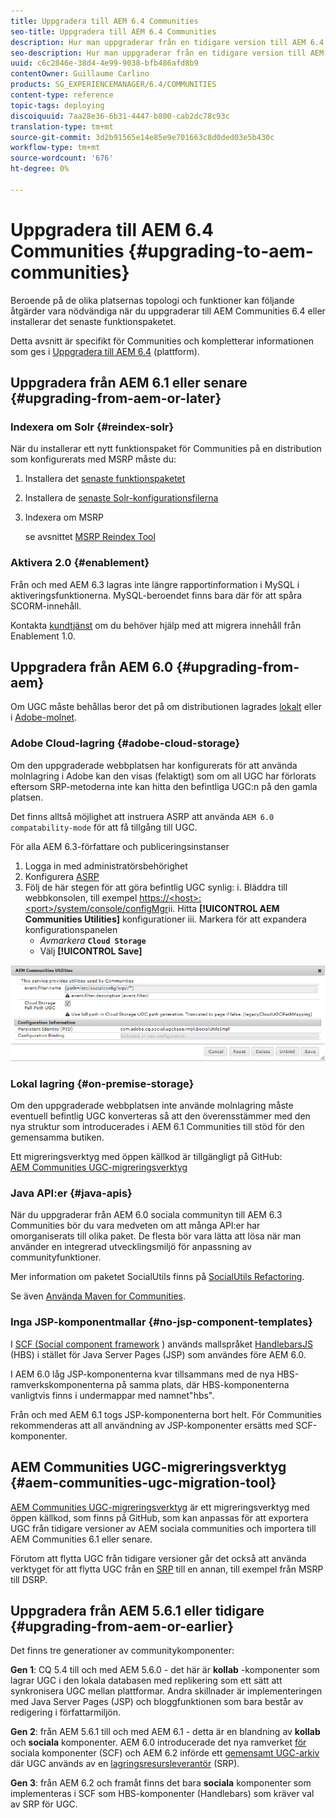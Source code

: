 ```yaml
---
title: Uppgradera till AEM 6.4 Communities
seo-title: Uppgradera till AEM 6.4 Communities
description: Hur man uppgraderar från en tidigare version till AEM 6.4 Communities
seo-description: Hur man uppgraderar från en tidigare version till AEM 6.4 Communities
uuid: c6c2846e-38d4-4e99-9038-bfb486afd8b9
contentOwner: Guillaume Carlino
products: SG_EXPERIENCEMANAGER/6.4/COMMUNITIES
content-type: reference
topic-tags: deploying
discoiquuid: 7aa28e36-6b31-4447-b800-cab2dc78c93c
translation-type: tm+mt
source-git-commit: 3d2b91565e14e85e9e701663c8d0ded03e5b430c
workflow-type: tm+mt
source-wordcount: '676'
ht-degree: 0%

---
```



# Uppgradera till AEM 6.4 Communities {#upgrading-to-aem-communities}

Beroende på de olika platsernas topologi och funktioner kan följande åtgärder vara nödvändiga när du uppgraderar till AEM Communities 6.4 eller installerar det senaste funktionspaketet.

Detta avsnitt är specifikt för Communities och kompletterar informationen som ges i [Uppgradera till AEM 6.4](../../help/sites-deploying/upgrade.md) (plattform).

## Uppgradera från AEM 6.1 eller senare {#upgrading-from-aem-or-later}

### Indexera om Solr {#reindex-solr}

När du installerar ett nytt funktionspaket för Communities på en distribution som konfigurerats med MSRP måste du:

1. Installera det [senaste funktionspaketet](deploy-communities.md#latestfeaturepack)
2. Installera de [senaste Solr-konfigurationsfilerna](msrp.md#upgrading)
3. Indexera om MSRP

   se avsnittet [MSRP Reindex Tool](msrp.md#msrp-reindex-tool)

### Aktivera 2.0 {#enablement}

Från och med AEM 6.3 lagras inte längre rapportinformation i MySQL i aktiveringsfunktionerna. MySQL-beroendet finns bara där för att spåra SCORM-innehåll.

Kontakta [kundtjänst](https://helpx.adobe.com/marketing-cloud/contact-support.html) om du behöver hjälp med att migrera innehåll från Enablement 1.0.

## Uppgradera från AEM 6.0 {#upgrading-from-aem}

Om UGC måste behållas beror det på om distributionen lagrades [lokalt](#on-premise-storage) eller i [Adobe-molnet](#adobe-cloud-storage).

### Adobe Cloud-lagring {#adobe-cloud-storage}

Om den uppgraderade webbplatsen har konfigurerats för att använda molnlagring i Adobe kan den visas (felaktigt) som om all UGC har förlorats eftersom SRP-metoderna inte kan hitta den befintliga UGC:n på den gamla platsen.

Det finns alltså möjlighet att instruera ASRP att använda `AEM 6.0 compatability-mode` för att få tillgång till UGC.

För alla AEM 6.3-författare och publiceringsinstanser

1. Logga in med administratörsbehörighet
2. Konfigurera [ASRP](asrp.md)
3. Följ de här stegen för att göra befintlig UGC synlig:
i. Bläddra till webbkonsolen, till exempel
   [https://&lt;host>:&lt;port>/system/console/configMgr](http://localhost:4502/system/console/configMgr)ii. Hitta **[!UICONTROL AEM Communities Utilities]** konfigurationer iii. Markera för att expandera konfigurationspanelen
   * *Avmarkera* **`Cloud Storage`**
   * Välj **[!UICONTROL Save]**

![chlimage_1-126](assets/chlimage_1-126.png)

### Lokal lagring {#on-premise-storage}

Om den uppgraderade webbplatsen inte använde molnlagring måste eventuell befintlig UGC konverteras så att den överensstämmer med den nya struktur som introducerades i AEM 6.1 Communities till stöd för den gemensamma butiken.

Ett migreringsverktyg med öppen källkod är tillgängligt på GitHub:\
[AEM Communities UGC-migreringsverktyg](https://github.com/Adobe-Marketing-Cloud/communities-ugc-migration)

### Java API:er {#java-apis}

När du uppgraderar från AEM 6.0 sociala communityn till AEM 6.3 Communities bör du vara medveten om att många API:er har omorganiserats till olika paket. De flesta bör vara lätta att lösa när man använder en integrerad utvecklingsmiljö för anpassning av communityfunktioner.

Mer information om paketet SocialUtils finns på [SocialUtils Refactoring](socialutils.md).

Se även [Använda Maven for Communities](maven.md).

### Inga JSP-komponentmallar {#no-jsp-component-templates}

I [SCF (Social component framework](scf.md) ) används mallspråket [HandlebarsJS](https://www.handlebarsjs.com/) (HBS) i stället för Java Server Pages (JSP) som användes före AEM 6.0.

I AEM 6.0 låg JSP-komponenterna kvar tillsammans med de nya HBS-ramverkskomponenterna på samma plats, där HBS-komponenterna vanligtvis finns i undermappar med namnet&quot;hbs&quot;.

Från och med AEM 6.1 togs JSP-komponenterna bort helt. För Communities rekommenderas att all användning av JSP-komponenter ersätts med SCF-komponenter.

## AEM Communities UGC-migreringsverktyg {#aem-communities-ugc-migration-tool}

[AEM Communities UGC-migreringsverktyg](https://github.com/Adobe-Marketing-Cloud/communities-ugc-migration) är ett migreringsverktyg med öppen källkod, som finns på GitHub, som kan anpassas för att exportera UGC från tidigare versioner av AEM sociala communities och importera till AEM Communities 6.1 eller senare.

Förutom att flytta UGC från tidigare versioner går det också att använda verktyget för att flytta UGC från en [SRP](working-with-srp.md) till en annan, till exempel från MSRP till DSRP.

## Uppgradera från AEM 5.6.1 eller tidigare {#upgrading-from-aem-or-earlier}

Det finns tre generationer av communitykomponenter:

**Gen 1**: CQ 5.4 till och med AEM 5.6.0 - det här är **kollab** -komponenter som lagrar UGC i den lokala databasen med replikering som ett sätt att synkronisera UGC mellan plattformar. Andra skillnader är implementeringen med Java Server Pages (JSP) och bloggfunktionen som bara består av redigering i författarmiljön.

**Gen 2**: från AEM 5.6.1 till och med AEM 6.1 - detta är en blandning av **kollab** och **sociala** komponenter. AEM 6.0 introducerade det nya ramverket [för](scf.md) sociala komponenter (SCF) och AEM 6.2 införde ett [gemensamt UGC-arkiv](working-with-srp.md) där UGC används av en [lagringsresursleverantör](srp.md) (SRP).

**Gen 3**: från AEM 6.2 och framåt finns det bara **sociala** komponenter som implementeras i SCF som HBS-komponenter (Handlebars) som kräver val av SRP för UGC.
